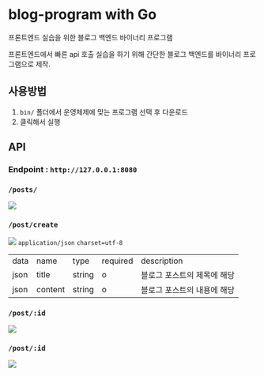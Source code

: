 # blog-program with Go
프론트엔드 실습을 위한 블로그 백엔드 바이너리 프로그램

프론트엔드에서 빠른 api 호출 실습을 하기 위해 간단한 블로그 백엔드를 바이너리 프로그램으로 제작.


## 사용방법
1. `bin/` 폴더에서 운영체제에 맞는 프로그램 선택 후 다운로드
2. 클릭해서 실행


## API
### Endpoint : `http://127.0.0.1:8080`


### `/posts/`
![](https://img.shields.io/static/v1?label=method&message=GET&color=3688ff)


### `/post/create`
![](https://img.shields.io/static/v1?label=method&message=POST&color=3688ff)
`application/json` `charset=utf-8`
<table>
<tr>
  <td>data</td>
  <td>name</td>
  <td>type</td>
  <td>required</td>
  <td>description</td>
</tr>
<tr>
  <td>json</td>
  <td>title</td>
  <td>string</td>
  <td>o</td>
  <td>블로그 포스트의 제목에 해당</td>
</tr>
<tr>
  <td>json</td>
  <td>content</td>
  <td>string</td>
  <td>o</td>
  <td>블로그 포스트의 내용에 해당</td>
</tr>
</table>


### `/post/:id`
![](https://img.shields.io/static/v1?label=method&message=GET&color=3688ff)

### `/post/:id`
![](https://img.shields.io/static/v1?label=method&message=DELETE&color=3688ff)

